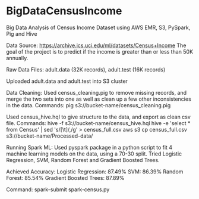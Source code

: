 # BigDataCensusIncome
Big Data Analysis of Census Income Dataset using AWS EMR, S3, PySpark, Pig and Hive

Data Source: https://archive.ics.uci.edu/ml/datasets/Census+Income
The goal of the project is to predict if the income is greater than or less than 50K annually.

Raw Data Files: adult.data (32K records), adult.test (16K records)

Uploaded adult.data and adult.test into S3 cluster

Data Cleaning:
Used census_cleaning.pig to remove missing records, and merge the two sets into one as well as clean up a few other inconsistencies in the data.
Commands: 
pig s3://bucket-name/census_cleaning.pig

Used census_hive.hql to give structure to the data, and export as clean csv file.
Commands:
hive -f s3://bucket-name/census_hive.hql
hive -e 'select * from Census' | sed 's/[\t]/,/g' > census_full.csv
aws s3 cp census_full.csv s3://bucket-name/Processed-data/

Running Spark ML:
Used pyspark package in a python script to fit 4 machine learning models on the data, using a 70-30 split.
Tried Logistic Regression, SVM, Random Forest and Gradient Boosted Trees.

Achieved Accuracy:
Logistic Regression:    87.49%
SVM:                    86.39%
Random Forest:          85.54%
Gradient Boosted Trees: 87.89%

Command:
spark-submit spark-census.py
